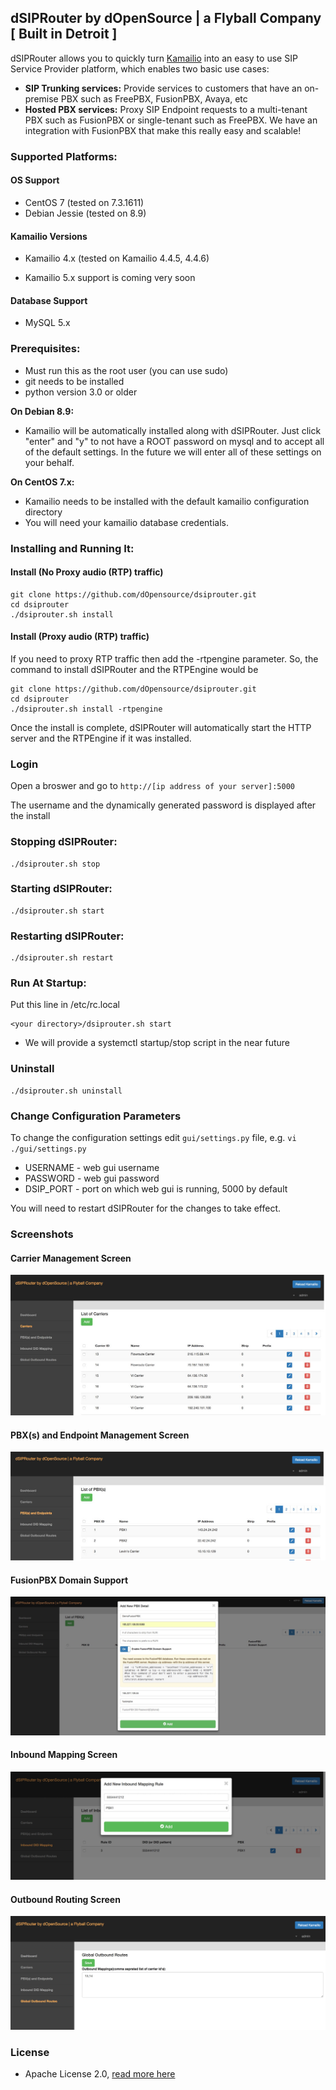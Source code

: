 ## dSIPRouter by dOpenSource | a Flyball Company [ Built in Detroit ]

dSIPRouter allows you to quickly turn [Kamailio](https://www.kamailio.org/) into an easy to use SIP Service Provider platform, which enables two basic use cases:

- **SIP Trunking services:** Provide services to customers that have an on-premise PBX such as FreePBX, FusionPBX, Avaya, etc
- **Hosted PBX services:** Proxy SIP Endpoint requests to a multi-tenant PBX such as FusionPBX or single-tenant such as FreePBX. We have an integration with FusionPBX that make this really easy and scalable!

### Supported Platforms:

#### OS Support

- CentOS 7 (tested on 7.3.1611)
- Debian Jessie (tested on 8.9)

#### Kamailio Versions
- Kamailio 4.x (tested on Kamailio 4.4.5, 4.4.6)
* Kamailio 5.x support is coming very soon

#### Database Support

- MySQL 5.x

### Prerequisites:

- Must run this as the root user (you can use sudo)
- git needs to be installed
- python version 3.0 or older

**On Debian 8.9:**

- Kamailio will be automatically installed along with dSIPRouter.  Just click "enter" and "y" to not have a ROOT password on mysql and to accept all of the default settings.  In the future we will enter all of these settings on your behalf.

**On CentOS 7.x:**

- Kamailio needs to be installed with the default kamailio configuration directory
- You will need your kamailio database credentials.


### Installing and Running It:

#### Install (No Proxy audio (RTP) traffic)

```
git clone https://github.com/dOpensource/dsiprouter.git
cd dsiprouter
./dsiprouter.sh install
```

#### Install (Proxy audio (RTP) traffic)

If you need to proxy RTP traffic then add the -rtpengine parameter.  So, the command to install dSIPRouter and the RTPEngine would be

```
git clone https://github.com/dOpensource/dsiprouter.git
cd dsiprouter
./dsiprouter.sh install -rtpengine
```

Once the install is complete, dSIPRouter will automatically start the HTTP server and the RTPEngine if it was installed.    

### Login 

Open a broswer and go to `http://[ip address of your server]:5000`

The username and the dynamically generated password is displayed after the install

### Stopping dSIPRouter:
```
./dsiprouter.sh stop
```

### Starting dSIPRouter:
```
./dsiprouter.sh start
```

### Restarting dSIPRouter:
```
./dsiprouter.sh restart
```

### Run At Startup:

Put this line in /etc/rc.local

```
<your directory>/dsiprouter.sh start
```
* We will provide a systemctl startup/stop script in the near future

### Uninstall
```
./dsiprouter.sh uninstall
```

### Change Configuration Parameters

To change the configuration settings edit `gui/settings.py` file, e.g. `vi ./gui/settings.py`

* USERNAME - web gui username
* PASSWORD - web gui password
* DSIP_PORT - port on which web gui is running, 5000 by default

You will need to restart dSIPRouter for the changes to take effect.

### Screenshots

#### Carrier Management Screen
![dSIPRouter Carrier Screen](/docs/images/dsiprouter-carriers.jpg)

#### PBX(s) and Endpoint Management Screen
![dSIPRouter PBX Screen](/docs/images/dsiprouter-pbxs.jpg)

#### FusionPBX Domain Support
![dSIPRouter FusionPBX Domain Support Screen](/docs/images/dsiprouter-fusionpbx_domain_support.jpg)

#### Inbound Mapping Screen
![dSIPRouter Inbound Mapping Screen](/docs/images/dsiprouter-inboundmapping.jpg)

#### Outbound Routing Screen
![dSIPRouter Outbound Routing Screen](/docs/images/dsiprouter-outboundrouting.jpg)

### License

* Apache License 2.0, [read more here](./LICENSE)
